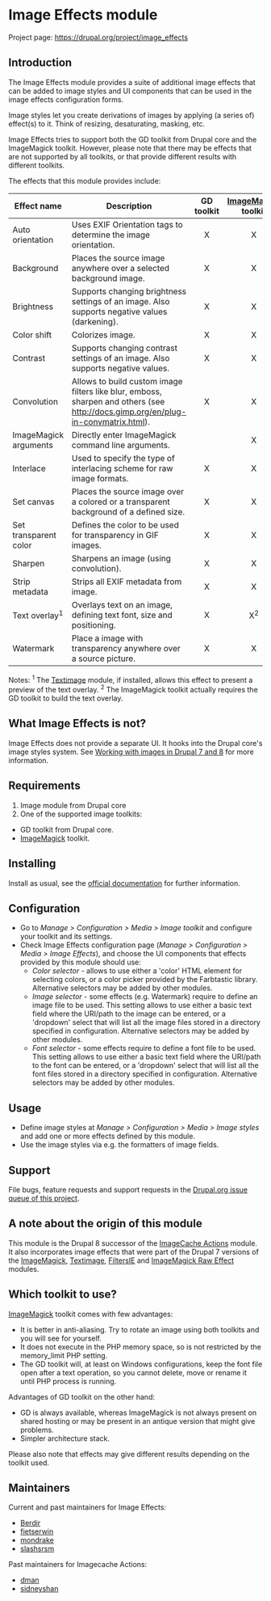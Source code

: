 # Image Effects module

Project page: https://drupal.org/project/image_effects


## Introduction

The Image Effects module provides a suite of additional image effects that can
be added to image styles and UI components that can be used in the image effects
configuration forms.

Image styles let you create derivations of images by applying (a series of)
effect(s) to it. Think of resizing, desaturating, masking, etc.

Image Effects tries to support both the GD toolkit from Drupal core and the
ImageMagick toolkit. However, please note that there may be effects that are
not supported by all toolkits, or that provide different results with different
toolkits.

The effects that this module provides include:

Effect name      | Description                                                                                  | GD toolkit | [ImageMagick](https://drupal.org/project/imagemagick) toolkit |
-----------------|----------------------------------------------------------------------------------------------|:----------:|:-------------------:|
Auto orientation | Uses EXIF Orientation tags to determine the image orientation.                               | X          | X                   |
Background       | Places the source image anywhere over a selected background image.                           | X          | X                   |
Brightness       | Supports changing brightness settings of an image. Also supports negative values (darkening).| X          | X                   |
Color shift      | Colorizes image.                                                                             | X          | X                   |
Contrast         | Supports changing contrast settings of an image. Also supports negative values.              | X          | X                   |
Convolution      | Allows to build custom image filters like blur, emboss, sharpen and others (see http://docs.gimp.org/en/plug-in-convmatrix.html). | X          | X                   |
ImageMagick arguments | Directly enter ImageMagick command line arguments.                                      |            | X                   |
Interlace        | Used to specify the type of interlacing scheme for raw image formats.                        | X          | X                   |
Set canvas       | Places the source image over a colored or a transparent background of a defined size.        | X          | X                   |
Set transparent color | Defines the color to be used for transparency in GIF images.                            | X          | X                   |
Sharpen          | Sharpens an image (using convolution).                                                       | X          | X                   |
Strip metadata   | Strips all EXIF metadata from image.                                                         | X          | X                   |
Text overlay<sup>1</sup> | Overlays text on an image, defining text font, size and positioning.                 | X          | X<sup>2</sup>       |
Watermark        | Place a image with transparency anywhere over a source picture.                              | X          | X                   |

Notes:
<sup>1</sup> The [Textimage](https://drupal.org/project/textimage) module, if installed, allows this effect to present a preview of the text overlay.
<sup>2</sup> The ImageMagick toolkit actually requires the GD toolkit to build the text overlay.


## What Image Effects is not?

Image Effects does not provide a separate UI. It hooks into the Drupal core's
image styles system. See [Working with images in Drupal 7 and 8](https://drupal.org/documentation/modules/image) for more
information.


## Requirements

1. Image module from Drupal core
1. One of the supported image toolkits:
  - GD toolkit from Drupal core.
  - [ImageMagick](https://drupal.org/project/imagemagick) toolkit.


## Installing

Install as usual, see the [official documentation](https://www.drupal.org/documentation/install/modules-themes/modules-8)
for further information.


## Configuration

- Go to _Manage > Configuration > Media > Image toolkit_ and configure your
  toolkit and its settings.
- Check Image Effects configuration page (_Manage > Configuration > Media >
  Image Effects_), and choose the UI components that effects provided by this
  module should use:
  - _Color selector_ - allows to use either a 'color' HTML element for selecting
    colors, or a color picker provided by the Farbtastic library. Alternative
    selectors may be added by other modules.
  - _Image selector_ - some effects (e.g. Watermark) require to define an image
    file to be used. This setting allows to use either a basic text field where
    the URI/path to the image can be entered, or a 'dropdown' select that will
    list all the image files stored in a directory specified in configuration.
    Alternative selectors may be added by other modules.
  - _Font selector_ - some effects require to define a font file to be used.
    This setting allows to use either a basic text field where the URI/path to
    the font can be entered, or a 'dropdown' select that will list all the font
    files stored in a directory specified in configuration. Alternative
    selectors may be added by other modules.


## Usage

- Define image styles at _Manage > Configuration > Media > Image styles_ and add
  one or more effects defined by this module.
- Use the image styles via e.g. the formatters of image fields.


## Support

File bugs, feature requests and support requests in the [Drupal.org issue queue
of this project](https://www.drupal.org/project/issues/image_effects).


## A note about the origin of this module

This module is the Drupal 8 successor of the [ImageCache Actions](https://www.drupal.org/project/imagecache_actions) module.
It also incorporates image effects that were part of the Drupal 7 versions of the
[ImageMagick](https://drupal.org/project/imagemagick), [Textimage](https://drupal.org/project/textimage), [FiltersIE](https://www.drupal.org/project/filtersie)
and [ImageMagick Raw Effect](https://www.drupal.org/project/im_raw) modules.


## Which toolkit to use?

[ImageMagick](https://drupal.org/project/imagemagick) toolkit comes with few advantages:
- It is better in anti-aliasing. Try to rotate an image using both toolkits and
  you will see for yourself.
- It does not execute in the PHP memory space, so is not restricted by the
  memory_limit PHP setting.
- The GD toolkit will, at least on Windows configurations, keep the font file
  open after a text operation, so you cannot delete, move or rename it until PHP
  process is running.

Advantages of GD toolkit on the other hand:
- GD is always available, whereas ImageMagick is not always present on shared
  hosting or may be present in an antique version that might give problems.
- Simpler architecture stack.

Please also note that effects may give different results depending on the
toolkit used.


## Maintainers

Current and past maintainers for Image Effects:
- [Berdir](https://www.drupal.org/u/Berdir)
- [fietserwin](https://www.drupal.org/u/fietserwin)
- [mondrake](https://www.drupal.org/u/mondrake)
- [slashsrsm](https://www.drupal.org/u/slashrsm)

Past maintainers for Imagecache Actions:
- [dman](https://drupal.org/user/33240)
- [sidneyshan](https://drupal.org/user/652426)
